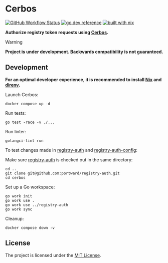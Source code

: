 # Cerbos

[![GitHub Workflow Status](https://img.shields.io/github/actions/workflow/status/portward/cerbos-authorizer/ci.yaml?style=flat-square)](https://github.com/portward/cerbos-authorizer/actions/workflows/ci.yaml)
[![go.dev reference](https://img.shields.io/badge/go.dev-reference-007d9c?logo=go&logoColor=white&style=flat-square)](https://pkg.go.dev/mod/github.com/portward/cerbos-authorizer)
[![built with nix](https://img.shields.io/badge/builtwith-nix-7d81f7?style=flat-square)](https://builtwithnix.org)

**Authorize registry token requests using [Cerbos](https://cerbos.dev).**

> [!WARNING]
> **Project is under development. Backwards compatibility is not guaranteed.**

## Development

**For an optimal developer experience, it is recommended to install [Nix](https://nixos.org/download.html) and [direnv](https://direnv.net/docs/installation.html).**

Launch Cerbos:

```shell
docker compose up -d
```

Run tests:

```shell
go test -race -v ./...
```

Run linter:

```shell
golangci-lint run
```

To test changes made in [registry-auth](https://github.com/portward/registry-auth) and [registry-auth-config](https://github.com/portward/registry-auth-config):

Make sure [registry-auth](https://github.com/portward/registry-auth) is checked out in the same directory:

```shell
cd ..
git clone git@github.com:portward/registry-auth.git
cd cerbos
```

Set up a Go workspace:

```shell
go work init
go work use .
go work use ../registry-auth
go work sync
```

Cleanup:

```shell
docker compose down -v
```

## License

The project is licensed under the [MIT License](LICENSE).
